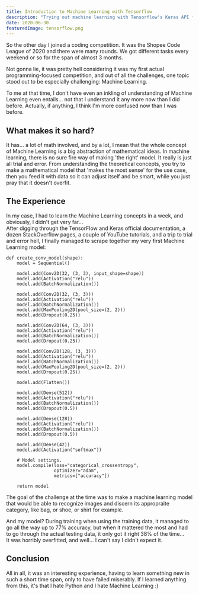 ```yaml
---
title: Introduction to Machine Learning with Tensorflow
description: "Trying out machine learning with Tensorflow's Keras API for image classification"
date: 2020-06-30
featuredImage: tensorflow.png
---
```


So the other day I joined a coding competition. It was the
Shopee Code League of 2020 and there were many rounds. We got different tasks every weekend or so for the span of almost 3 months.

Not gonna lie, it was pretty hell considering it was my first actual programming-focused competition, and out of all the challenges, one topic stood out to be especially challenging: Machine Learning.

To me at that time, I don't have even an inkling of understanding of Machine Learning even entails... not that I understand it any more now than I did before. Actually, if anything, I think I'm more confused now than I was before.

## What makes it so hard?

It has... a lot of math involved, and by a lot, I mean that the whole concept of Machine Learning is a big abstraction of mathematical ideas. In machine learning, there is no sure fire way of making 'the right' model. It really is just all trial and error. From understanding the theoretical concepts, you try to make a mathematical model that 'makes the most sense' for the use case, then you feed it with data so it can adjust itself and be smart, while you just pray that it doesn't overfit.

## The Experience

In my case, I had to learn the Machine Learning concepts in a week, and obviously, I didn't get very far...  
After digging through the TensorFlow and Keras official documentation, a dozen StackOverflow pages, a couple of YouTube tutorials, and a trip to trial and error hell, I finally managed to scrape together my very first Machine Learning model:

```
def create_conv_model(shape):
    model = Sequential()

    model.add(Conv2D(32, (3, 3), input_shape=shape))
    model.add(Activation("relu"))
    model.add(BatchNormalization())

    model.add(Conv2D(32, (3, 3)))
    model.add(Activation("relu"))
    model.add(BatchNormalization())
    model.add(MaxPooling2D(pool_size=(2, 2)))
    model.add(Dropout(0.25))

    model.add(Conv2D(64, (3, 3)))
    model.add(Activation("relu"))
    model.add(BatchNormalization())
    model.add(Dropout(0.25))

    model.add(Conv2D(128, (3, 3)))
    model.add(Activation("relu"))
    model.add(BatchNormalization())
    model.add(MaxPooling2D(pool_size=(2, 2)))
    model.add(Dropout(0.25))

    model.add(Flatten())

    model.add(Dense(512))
    model.add(Activation("relu"))
    model.add(BatchNormalization())
    model.add(Dropout(0.5))

    model.add(Dense(128))
    model.add(Activation("relu"))
    model.add(BatchNormalization())
    model.add(Dropout(0.5))

    model.add(Dense(42))
    model.add(Activation("softmax"))

    # Model settings.
    model.compile(loss="categorical_crossentropy",
                  optimizer="adam",
                  metrics=["accuracy"])

    return model
```

The goal of the challenge at the time was to make a machine learning model that would be able to recognize images and discern its appropraite category, like bag, or shoe, or shirt for example.

And my model? During training when using the training data, it managed to go all the way up to 77% accuracy, but when it mattered the most and had to go through the actual testing data, it only got it right 38% of the time...  
It was horribly overfitted, and well... I can't say I didn't expect it.

## Conclusion

All in all, it was an interesting experience, having to learn something new in such a short time span, only to have failed miserably. If I learned anything from this, it's that I hate Python and I hate Machine Learning :)
